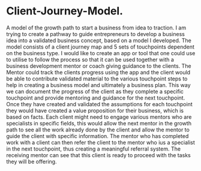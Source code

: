 # Client-Journey-Model.
A model of the growth path to start a business from idea to traction.
I am trying to create a pathway to guide entrepreneurs to develop a business idea into a validated business concept, based on a model I developed. 
The model consists of a client journey map and 5 sets of touchpoints dependent on the business type.
I would like to create an app or tool that one could use to utilise to follow the process so that it can be used together with a business development mentor or coach giving guidance to the clients.
The Mentor could track the clients progress using the app and the client would be able to contribute validated material to the various touchpoint steps to help in creating a business model and ultimately a business plan.
This way we can document the progress of the client as they complete a specific touchpoint and provide mentoring and guidance for the next touchpoint.
Once they have created and validated the assumptions for each touchpoint they would have created a value proposition for their business, which is based on facts.
Each client might need to engage various mentors who are specialists in specific fields, this would allow the next mentor in the growth path to see all the work already done by the client and allow the mentor to guide the client with specific information.
The mentor who has completed work with a client can then refer the client to the mentor who ius a specialist in the next touchpoint, thus creating a meaningful referral system.
The receiving mentor can see that this client is ready to proceed with the tasks they will be offering.
